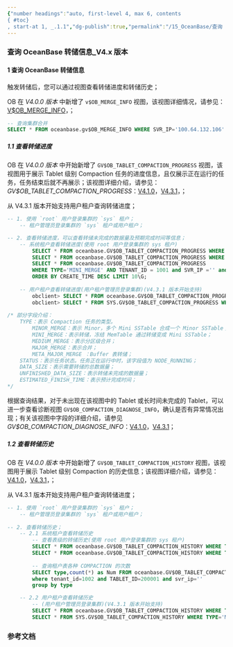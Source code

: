 ```yaml
---
{"number headings":"auto, first-level 4, max 6, contents
{ #toc}
, start-at 1, _.1.1","dg-publish":true,"permalink":"/15_OceanBase/查询 OceanBase 转储信息_V4.x 版本/","dgPassFrontmatter":true}
---
```




### 查询 OceanBase 转储信息_V4.x 版本

#### 1 查询 OceanBase 转储信息
触发转储后，您可以通过视图查看转储进度和转储历史；

OB 在 *V4.0.0 版本* 中新增了 `v$OB_MERGE_INFO` 视图，该视图详细情况，请参见：[V$OB_MERGE_INFO](https://www.oceanbase.com/docs/enterprise-oceanbase-database-cn-10000000000885232)，；

```sql
-- 查询集群合并
SELECT * FROM oceanbase.gv$OB_MERGE_INFO WHERE SVR_IP='100.64.132.106' ORDER BY START_TIME LIMIT 10; 
```

##### 1.1 查看转储进度
OB 在 *V4.0.0 版本* 中开始新增了 `GV$OB_TABLET_COMPACTION_PROGRESS` 视图，该视图用于展示 Tablet 级别 Compaction 任务的进度信息，且仅展示正在运行的任务，任务结束后就不再展示；该视图详细介绍，请参见：*GV$OB_TABLET_COMPACTION_PROGRESS*：[V4.1.0](https://www.oceanbase.com/docs/common-oceanbase-database-cn-10000000001699212)，[V4.3.1](https://www.oceanbase.com/docs/common-oceanbase-database-cn-1000000000820476)，；

从 V4.3.1 版本开始支持用户租户查询转储进度；

```sql
-- 1. 使用 `root` 用户登录集群的 `sys` 租户；
	-- 租户管理员登录集群的 `sys` 租户或用户租户；

-- 2. 查看转储进度，可以查看转储未完成的数据量及预期完成时间等信息；
	-- 系统租户查看转储进度(使用 root 用户登录集群的 sys 租户)
	    SELECT * FROM oceanbase.GV$OB_TABLET_COMPACTION_PROGRESS WHERE TYPE='MINI_MERGE'\G
	    SELECT * FROM oceanbase.GV$OB_TABLET_COMPACTION_PROGRESS WHERE TYPE='MINI_MERGE'\G;
		SELECT * FROM oceanbase.GV$OB_TABLET_COMPACTION_PROGRESS 
		WHERE TYPE='MINI_MERGE' AND TENANT_ID = 1001 and SVR_IP ='' and SVR_PORT = ''
		ORDER BY CREATE_TIME DESC LIMIT 10\G; 
	    
	-- 用户租户查看转储进度(用户租户管理员登录集群)(V4.3.1 版本开始支持)
		obclient> SELECT * FROM oceanbase.GV$OB_TABLET_COMPACTION_PROGRESS WHERE TYPE='MINI_MERGE'\G   -- MySQL 模式
		obclient> SELECT * FROM SYS.GV$OB_TABLET_COMPACTION_PROGRESS WHERE TYPE='MINI_MERGE'\G         -- Oracle 模式
		
/* 部分字段介绍：
	TYPE：表示 Compaction 任务的类型。
		MINOR_MERGE：表示 Minor，多个 Mini SSTable 合成一个 Minor SSTable；
		MINI_MERGE：表示转储，冻结 MemTable 通过转储变成 Mini SSTable；
		MEDIUM_MERGE：表示分区级合并；
		MAJOR_MERGE：表示合并；
		META_MAJOR_MERGE ：Buffer 表转储；
	STATUS：表示任务状态。任务正在运行中时，该字段值为 NODE_RUNNING；
	DATA_SIZE：表示需要转储的总数据量；
	UNFINISHED_DATA_SIZE：表示转储未完成的数据量；
	ESTIMATED_FINISH_TIME：表示预计完成时间；
*/
```
根据查询结果，对于未出现在该视图中的 Tablet 或长时间未完成的 Tablet，可以进一步查看诊断视图 `GV$OB_COMPACTION_DIAGNOSE_INFO`，确认是否有异常情况出现；有关该视图中字段的详细介绍，请参见 *GV$OB_COMPACTION_DIAGNOSE_INFO*：[V4.1.0](https://www.oceanbase.com/docs/common-oceanbase-database-cn-10000000001699203)，[V4.3.1](https://www.oceanbase.com/docs/common-oceanbase-database-cn-1000000000820422)；


##### 1.2 查看转储历史
OB 在 *V4.0.0 版本* 中开始新增了 `GV$OB_TABLET_COMPACTION_HISTORY` 视图，该视图用于展示 Tablet 级别 Compaction 的历史信息；该视图详细介绍，请参见：[V4.1.0](https://www.oceanbase.com/docs/common-oceanbase-database-cn-10000000001699211)，[V4.3.1](https://www.oceanbase.com/docs/common-oceanbase-database-cn-1000000000820420)，；

从 V4.3.1 版本开始支持用户租户查询转储进度；

```sql
-- 1. 使用 `root` 用户登录集群的 `sys` 租户；
	-- 租户管理员登录集群的 `sys` 租户或用户租户；
    
-- 2. 查看转储历史；
	-- 2.1 系统租户查看转储历史
		-- 查看表级的转储历史(使用 root 用户登录集群的 sys 租户)
		SELECT * FROM oceanbase.GV$OB_TABLET_COMPACTION_HISTORY WHERE TYPE='MINI_MERGE'\G
		SELECT * FROM oceanbase.GV$OB_TABLET_COMPACTION_HISTORY WHERE TYPE='MINI_MERGE' and TABLET_ID=200001\G;
	
		-- 查询租户表各种 COMPACTION 的次数
		SELECT type,count(*) as Num FROM oceanbase.GV$OB_TABLET_COMPACTION_HISTORY
		where tenant_id=1002 and TABLET_ID=200001 and svr_ip=''
		group by type

	-- 2.2 用户租户查看转储历史
		-- (用户租户管理员登录集群)(V4.3.1 版本开始支持)
		SELECT * FROM oceanbase.GV$OB_TABLET_COMPACTION_HISTORY WHERE TYPE='MINI_MERGE'\G  -- MySQL 模式
		SELECT * FROM SYS.GV$OB_TABLET_COMPACTION_HISTORY WHERE TYPE='MINI_MERGE'\G        -- Oracle 模式
```


### 参考文档



